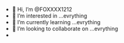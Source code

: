 - 👋 Hi, I’m @FOXXXX1212
- 👀 I’m interested in ...evrything
- 🌱 I’m currently learning ...evrything
- 💞️ I’m looking to collaborate on ...evrything
-

<!---
FOXXXX1212/FOXXXX1212 is a ✨ special ✨ repository because its `README.md` (this file) appears on your GitHub profile.
You can click the Preview link to take a look at your changes.
--->
